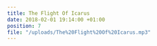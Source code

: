 ```yaml
---
title: The Flight Of Icarus
date: 2018-02-01 19:14:00 +01:00
position: 7
file: "/uploads/The%20Flight%20Of%20Icarus.mp3"
---
```


